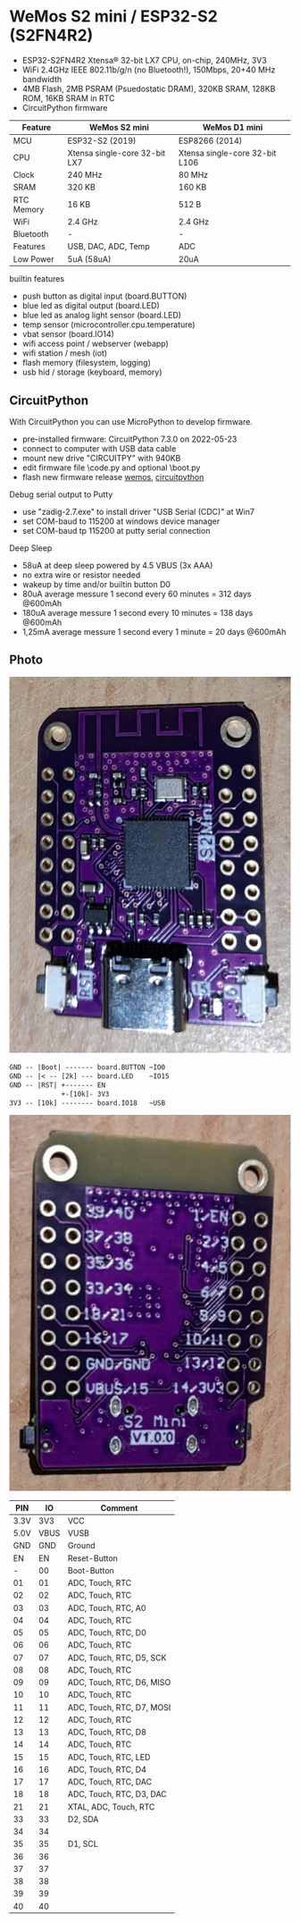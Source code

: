 # WeMos S2 mini / ESP32-S2 (S2FN4R2)

* ESP32-S2FN4R2 Xtensa® 32-bit LX7 CPU, on-chip, 240MHz, 3V3
* WiFi 2.4GHz IEEE 802.11b/g/n (no Bluetooth!), 150Mbps, 20+40 MHz bandwidth
* 4MB Flash, 2MB PSRAM (Psuedostatic DRAM), 320KB SRAM, 128KB ROM, 16KB SRAM in RTC
* CircuitPython firmware

| Feature | WeMos S2 mini | WeMos D1 mini |
| --- | --- | --- |
| MCU | ESP32-S2 (2019) | ESP8266 (2014) |
| CPU | Xtensa single-core 32-bit LX7 | Xtensa single-core 32-bit L106 | 
| Clock | 240 MHz | 80 MHz |
| SRAM | 320 KB | 160 KB |
| RTC Memory | 16 KB | 512 B |
| WiFi | 2.4 GHz | 2.4 GHz |
| Bluetooth | - | - |
| Features | USB, DAC, ADC, Temp | ADC |
| Low Power | 5uA (58uA) | 20uA |

builtin features

* push button as digital input (board.BUTTON)
* blue led as digital output (board.LED)
* blue led as analog light sensor (board.LED)
* temp sensor (microcontroller.cpu.temperature)
* vbat sensor (board.IO14)
* wifi access point / webserver (webapp)
* wifi station / mesh (iot)
* flash memory (filesystem, logging)
* usb hid / storage (keyboard, memory)

## CircuitPython

With CircuitPython you can use MicroPython to develop firmware. 

* pre-installed firmware: CircuitPython 7.3.0 on 2022-05-23
* connect to computer with USB data cable
* mount new drive "CIRCUITPY" with 940KB
* edit firmware file \code.py and optional \boot.py
* flash new firmware release [wemos](https://www.wemos.cc/en/latest/tutorials/s2/get_started_with_circuitpython_s2.html), [circuitpython](https://circuitpython.org/board/lolin_s2_mini/)

Debug serial output to Putty

* use "zadig-2.7.exe" to install driver "USB Serial (CDC)" at Win7
* set COM-baud to 115200 at windows device manager
* set COM-baud tp 115200 at putty serial connection

Deep Sleep

* 58uA at deep sleep powered by 4.5 VBUS (3x AAA)
* no extra wire or resistor needed
* wakeup by time and/or builtin button D0 
* 80uA average messure 1 second every 60 minutes = 312 days @600mAh
* 180uA average messure 1 second every 10 minutes = 138 days @600mAh
* 1,25mA average messure 1 second every 1 minute = 20 days @600mAh

## Photo

![](https://github.com/iotool/microcontroller/blob/main/wemos-s2-mini/wemos-s2-mini-v100-a.jpg?raw=true)

```
GND -- |Boot| ------- board.BUTTON ~IO0
GND -- |< -- [2k] --- board.LED    ~IO15
GND -- |RST| +------- EN
             +-[10k]- 3V3
3V3 -- [10k] -------- board.IO18   ~USB
```

![](https://github.com/iotool/microcontroller/blob/main/wemos-s2-mini/wemos-s2-mini-v100-b.jpg?raw=true)

| PIN | IO | Comment |
| --- | --- | --- |
| 3.3V | 3V3 | VCC |
| 5.0V | VBUS | VUSB |
| GND | GND | Ground |
| EN | EN | Reset-Button |
| - | 00 | Boot-Button |
| 01 | 01 | ADC, Touch, RTC |
| 02 | 02 | ADC, Touch, RTC |
| 03 | 03 | ADC, Touch, RTC, A0 |
| 04 | 04 | ADC, Touch, RTC |
| 05 | 05 | ADC, Touch, RTC, D0 |
| 06 | 06 | ADC, Touch, RTC |
| 07 | 07 | ADC, Touch, RTC, D5, SCK |
| 08 | 08 | ADC, Touch, RTC |
| 09 | 09 | ADC, Touch, RTC, D6, MISO |
| 10 | 10 | ADC, Touch, RTC |
| 11 | 11 | ADC, Touch, RTC, D7, MOSI |
| 12 | 12 | ADC, Touch, RTC |
| 13 | 13 | ADC, Touch, RTC, D8 |
| 14 | 14 | ADC, Touch, RTC |
| 15 | 15 | ADC, Touch, RTC, LED |
| 16 | 16 | ADC, Touch, RTC, D4 |
| 17 | 17 | ADC, Touch, RTC, DAC |
| 18 | 18 | ADC, Touch, RTC, D3, DAC |
| 21 | 21 | XTAL, ADC, Touch, RTC |
| 33 | 33 | D2, SDA |
| 34 | 34 | |
| 35 | 35 | D1, SCL |
| 36 | 36 | |
| 37 | 37 | |
| 38 | 38 | |
| 39 | 39 | |
| 40 | 40 | |

